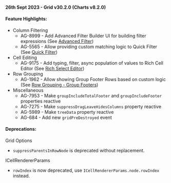 #### 26th Sept 2023 - Grid v30.2.0 (Charts v8.2.0)

#### Feature Highlights:

-   Column Filtering
    -   AG-8999 - Add Advanced Filter Builder UI for building filter expressions (See [Advanced Filter](https://www.ag-grid.com/javascript-data-grid/filter-advanced/#advanced-filter-builder))
    -   AG-5565 - Allow providing custom matching logic to Quick Filter (See [Quick Filter](https://www.ag-grid.com/javascript-data-grid/filter-quick/#quick-filter-parser))
-   Cell Editing
    -   AG-9175 - Add typing, filter, async population of values to Rich Cell Editor (See [Rich Select Editor](https://www.ag-grid.com/javascript-data-grid/provided-cell-editors/))
-   Row Grouping
    -   AG-1962 - Allow showing Group Footer Rows based on custom logic (See [Row Grouping - Group Footers](https://www.ag-grid.com/javascript-data-grid/grouping-footers/#dynamically-display-group-total-rows))
-   Miscellaneous
    -   AG-7953 - Make `groupIncludeTotalFooter` and `groupIncludeFooter` properties reactive
    -   AG-7275 - Make `suppressDragLeaveHidesColumns` property reactive
    -   AG-5989 - Make `treeData` property reactive
    -   AG-684 - Add new `gridPreDestroyed` event

#### Deprecations:

Grid Options

-   `suppressParentsInRowNode` is deprecated without replacement.

ICellRendererParams

-   `rowIndex` is now deprecated, use `ICellRendererParams.node.rowIndex` instead.

